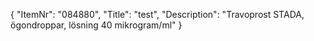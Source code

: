 {
  "ItemNr": "084880",
  "Title": "test",
  "Description": "Travoprost STADA, ögondroppar, lösning 40 mikrogram/ml"
}